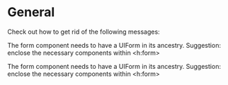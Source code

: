 # General
Check out how to get rid of the following messages:

The form component needs to have a UIForm in its ancestry. Suggestion: 
enclose the necessary components within <h:form>

The form component needs to have a UIForm in its ancestry. Suggestion: enclose the necessary components within <h:form>

